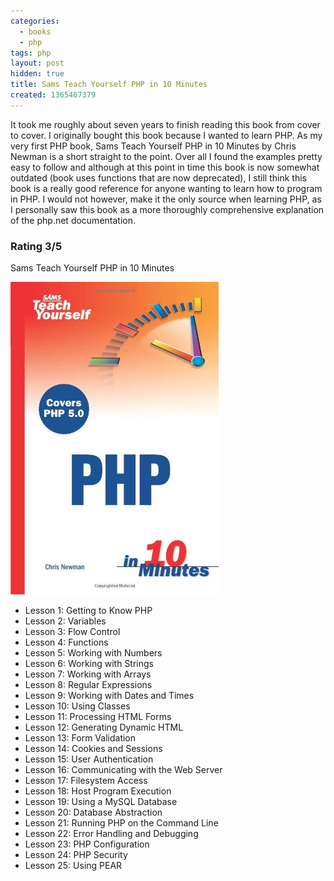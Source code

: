 ```yaml
---
categories:
  - books
  - php
tags: php
layout: post
hidden: true
title: Sams Teach Yourself PHP in 10 Minutes
created: 1365467379
---
```


It took me roughly about seven years to finish reading this book from cover to cover. I originally bought this book because I wanted to learn PHP. As my very first PHP book, Sams Teach Yourself PHP in 10 Minutes by Chris Newman is a short straight to the point. Over all I found the examples pretty easy to follow and although at this point in time this book is now somewhat outdated (book uses functions that are now deprecated), I still think this book is a really good reference for anyone wanting to learn how to program in PHP. I would not however, make it the only source when learning PHP, as I personally saw this book as a more thoroughly comprehensive explanation of the php.net documentation. 

### Rating 3/5

Sams Teach Yourself PHP in 10 Minutes

<a href="http://www.amazon.com/Sams-Teach-Yourself-PHP-Minutes/dp/0672327627/ref=sr_1_1?ie=UTF8&qid=1365466148&sr=8-1&keywords=php+in+10+minutes" target=_blank><img src="/assets/books/PHP-ten-minutes.jpg"></a>

* Lesson 1: Getting to Know PHP
* Lesson 2: Variables
* Lesson 3: Flow Control
* Lesson 4: Functions
* Lesson 5: Working with Numbers
* Lesson 6: Working with Strings
* Lesson 7: Working with Arrays
* Lesson 8: Regular Expressions
* Lesson 9: Working with Dates and Times
* Lesson 10: Using Classes
* Lesson 11: Processing HTML Forms
* Lesson 12: Generating Dynamic HTML
* Lesson 13: Form Validation
* Lesson 14: Cookies and Sessions
* Lesson 15: User Authentication
* Lesson 16: Communicating with the Web Server
* Lesson 17: Filesystem Access
* Lesson 18: Host Program Execution
* Lesson 19: Using a MySQL Database
* Lesson 20: Database Abstraction
* Lesson 21: Running PHP on the Command Line
* Lesson 22: Error Handling and Debugging
* Lesson 23: PHP Configuration
* Lesson 24: PHP Security
* Lesson 25: Using PEAR
